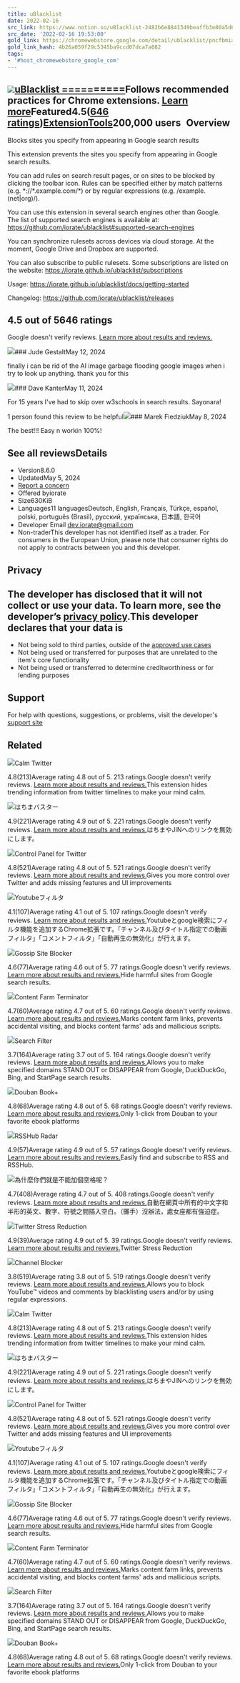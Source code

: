 ```yaml
---
title: uBlacklist
date: 2022-02-16
src_link: https://www.notion.so/uBlacklist-2482b6e8841349beaffb3e80a5d64070
src_date: '2022-02-16 19:53:00'
gold_link: https://chromewebstore.google.com/detail/ublacklist/pncfbmialoiaghdehhbnbhkkgmjanfhe
gold_link_hash: 4b26a059f29c5345ba9ccd07dca7a082
tags:
- '#host_chromewebstore_google_com'
---
```


[![](https://lh3.googleusercontent.com/7BYkR_68-QVujiN-3VFq9UODmQDYZ25dsjNzjmDkYwEAKe9EVMSo0BJGYtXFG5Y2gfWUb2iaM8myB3td8q8-ytZEiQ=s60)uBlacklist
==========](./detail/pncfbmialoiaghdehhbnbhkkgmjanfhe)Follows recommended practices for Chrome extensions. [Learn more](https://support.google.com/chrome_webstore/?hl=en-US&p=cws_badges)Featured4.5([646 ratings](./detail/ublacklist/pncfbmialoiaghdehhbnbhkkgmjanfhe/reviews))[Extension](./category/extensions)[Tools](./category/extensions/productivity/tools)200,000 users![](data:image/gif;base64,R0lGODlhAQABAIAAAP///////yH5BAEKAAEALAAAAAABAAEAAAICTAEAOw==)![](data:image/gif;base64,R0lGODlhAQABAIAAAP///////yH5BAEKAAEALAAAAAABAAEAAAICTAEAOw==)![](data:image/gif;base64,R0lGODlhAQABAIAAAP///////yH5BAEKAAEALAAAAAABAAEAAAICTAEAOw==)![](data:image/gif;base64,R0lGODlhAQABAIAAAP///////yH5BAEKAAEALAAAAAABAAEAAAICTAEAOw==)![](data:image/gif;base64,R0lGODlhAQABAIAAAP///////yH5BAEKAAEALAAAAAABAAEAAAICTAEAOw==)![](data:image/gif;base64,R0lGODlhAQABAIAAAP///////yH5BAEKAAEALAAAAAABAAEAAAICTAEAOw==)![](data:image/gif;base64,R0lGODlhAQABAIAAAP///////yH5BAEKAAEALAAAAAABAAEAAAICTAEAOw==)![](data:image/gif;base64,R0lGODlhAQABAIAAAP///////yH5BAEKAAEALAAAAAABAAEAAAICTAEAOw==)![](data:image/gif;base64,R0lGODlhAQABAIAAAP///////yH5BAEKAAEALAAAAAABAAEAAAICTAEAOw==)![](data:image/gif;base64,R0lGODlhAQABAIAAAP///////yH5BAEKAAEALAAAAAABAAEAAAICTAEAOw==)![](data:image/gif;base64,R0lGODlhAQABAIAAAP///////yH5BAEKAAEALAAAAAABAAEAAAICTAEAOw==)![](data:image/gif;base64,R0lGODlhAQABAIAAAP///////yH5BAEKAAEALAAAAAABAAEAAAICTAEAOw==)Overview
--------

Blocks sites you specify from appearing in Google search results

This extension prevents the sites you specify from appearing in Google search results.

You can add rules on search result pages, or on sites to be blocked by clicking the toolbar icon. Rules can be specified either by match patterns (e.g. \*://\*.example.com/\*) or by regular expressions (e.g. /example\.(net|org)/).

You can use this extension in several search engines other than Google. The list of supported search engines is available at:
https://github.com/iorate/ublacklist#supported-search-engines

You can synchronize rulesets across devices via cloud storage. At the moment, Google Drive and Dropbox are supported.

You can also subscribe to public rulesets. Some subscriptions are listed on the website:
https://iorate.github.io/ublacklist/subscriptions

Usage:
https://iorate.github.io/ublacklist/docs/getting-started

Changelog:
https://github.com/iorate/ublacklist/releases

4.5 out of 5646 ratings
-----------------------

Google doesn't verify reviews. [Learn more about results and reviews.](https://support.google.com/chrome_webstore/answer/12225786?p=cws_reviews_results)

![](https://lh3.googleusercontent.com/a-/ALV-UjVOKAQESmiXaZ2FlkDfHI7bM1TQbk54br2urkwQaab-b31fLMlx=s48-w48-h48)### Jude GestaltMay 12, 2024

finally i can be rid of the AI image garbage flooding google images when i try to look up anything. thank you for this

![](https://lh3.googleusercontent.com/a-/ALV-UjUeiVqARWeC9NMSP9zYR_nxYUIBO6LAQEMhXXzTVIFy5DLxyzo=s48-w48-h48)### Dave KanterMay 11, 2024

For 15 years I've had to skip over w3schools in search results. Sayonara!

1 person found this review to be helpful![](https://lh3.googleusercontent.com/a/ACg8ocKSvCZ-aM-tr6ADzwA_1Iwe2CD_kKfZPXByk5mi3K63uLh2LMQ=s48-w48-h48)### Marek FiedziukMay 8, 2024

The best!!! Easy n workin 100%!

See all reviewsDetails
-------

* Version8.6.0
* UpdatedMay 5, 2024
* [Report a concern](https://chrome.google.com/webstore/report/pncfbmialoiaghdehhbnbhkkgmjanfhe)
* Offered byiorate
* Size630KiB
* Languages11 languagesDeutsch, English, Français, Türkçe, español, polski, português (Brasil), русский, українська, 日本語, 한국어
* Developer Email dev.iorate@gmail.com
* Non-traderThis developer has not identified itself as a trader. For consumers in the European Union, please note that consumer rights do not apply to contracts between you and this developer.

Privacy
-------

The developer has disclosed that it will not collect or use your data. To learn more, see the developer’s [privacy policy](https://iorate.github.io/ublacklist/privacy-policy).This developer declares that your data is
-----------------------------------------

* Not being sold to third parties, outside of the [approved use cases](https://developer.chrome.com/docs/webstore/program-policies/limited-use/)
* Not being used or transferred for purposes that are unrelated to the item's core functionality
* Not being used or transferred to determine creditworthiness or for lending purposes

Support
-------

For help with questions, suggestions, or problems, visit the developer's [support site](https://github.com/iorate/uBlacklist/issues)

Related
-------

![](https://lh3.googleusercontent.com/jDKREbPpF1v3NMCV1Td1Jp3MgKf5x8fgGMLr6cvcjFrwIseqb8urW48vO04OXnQeHCu-W51qwEXxU6kvB-cxN3Cevis=s275-w275-h175)Calm Twitter

4.8(213)Average rating 4.8 out of 5. 213 ratings.Google doesn't verify reviews. [Learn more about results and reviews.](https://support.google.com/chrome_webstore/answer/12225786?p=cws_reviews_results&hl=en-US)This extension hides trending information from twitter timelines to make your mind calm.

![](https://lh3.googleusercontent.com/pC0KA1d52Qwhvli-BSD_FQ2mNj2fVRwSt5vSKwLgRBAYdvFAfU8KyZpqwy5qcqax0V1CVFi_NvDNFWf05aLaenGnYQ=s60)はちまバスター

4.9(221)Average rating 4.9 out of 5. 221 ratings.Google doesn't verify reviews. [Learn more about results and reviews.](https://support.google.com/chrome_webstore/answer/12225786?p=cws_reviews_results&hl=en-US)はちまやJINへのリンクを無効にします。

![](https://lh3.googleusercontent.com/ccY9oRfyw_J1BLwXe_w_EpmL0Hbm3IOrgkGoKQD7nx48d-zMjEm3yzZHuKvVkxPnm6_YahUldqkvz9zvVLjxn-42AA=s275-w275-h175)Control Panel for Twitter

4.8(521)Average rating 4.8 out of 5. 521 ratings.Google doesn't verify reviews. [Learn more about results and reviews.](https://support.google.com/chrome_webstore/answer/12225786?p=cws_reviews_results&hl=en-US)Gives you more control over Twitter and adds missing features and UI improvements

![](https://lh3.googleusercontent.com/1VDrlZjHH6jG46dHMJhrMoLC4UtlE7-3kpsVdjilNAL_j1omq-82aWYPYSAqdEz_GN8lNXyLx1iA9ybqXke9nkMO=s60)Youtubeフィルタ

4.1(107)Average rating 4.1 out of 5. 107 ratings.Google doesn't verify reviews. [Learn more about results and reviews.](https://support.google.com/chrome_webstore/answer/12225786?p=cws_reviews_results&hl=en-US)Youtubeとgoogle検索にフィルタ機能を追加するChrome拡張です。「チャンネル及びタイトル指定での動画フィルタ」「コメントフィルタ」「自動再生の無効化」が行えます。

![](https://lh3.googleusercontent.com/0wNx6-waGfeF4xmOv-8QpHZvM3B5ijD1yVV0yQTMMFxXC2GtQkcH3FL3FJDXAEnHjscHf6YaZms8Kml6WduPQ1Xr=s60)Gossip Site Blocker

4.6(77)Average rating 4.6 out of 5. 77 ratings.Google doesn't verify reviews. [Learn more about results and reviews.](https://support.google.com/chrome_webstore/answer/12225786?p=cws_reviews_results&hl=en-US)Hide harmful sites from Google search results.

![](https://lh3.googleusercontent.com/A35iXlzE8Xc6-wQrfXb3utQwe6jQZM20I663lYzMzZalInxG1JlUr8Yu79Z9ixey0OE2vSWqCw8UNpkrH4z5HxKen1w=s60)Content Farm Terminator

4.7(60)Average rating 4.7 out of 5. 60 ratings.Google doesn't verify reviews. [Learn more about results and reviews.](https://support.google.com/chrome_webstore/answer/12225786?p=cws_reviews_results&hl=en-US)Marks content farm links, prevents accidental visiting, and blocks content farms' ads and mallicious scripts.

![](https://lh3.googleusercontent.com/3_5jUvlNtUBYrtij_OHgvD6Fx7mh3BzBKZnzRqzUtdc2Xt8xskx7dT0_alb8eF8IJHWm84sEeikIimBtqA5llmqSJg=s60)Search Filter

3.7(164)Average rating 3.7 out of 5. 164 ratings.Google doesn't verify reviews. [Learn more about results and reviews.](https://support.google.com/chrome_webstore/answer/12225786?p=cws_reviews_results&hl=en-US)Allows you to make specified domains STAND OUT or DISAPPEAR from Google, DuckDuckGo, Bing, and StartPage search results.

![](https://lh3.googleusercontent.com/EeM5XsQi3O1ABia_RLapMOEfXPgy4sNOe4C9nu9uVrZQIgqh86xRdaQeNZIlzlmtB6RveF1slkBEFn5GTUVr6TX1tQ=s60)Douban Book+

4.8(68)Average rating 4.8 out of 5. 68 ratings.Google doesn't verify reviews. [Learn more about results and reviews.](https://support.google.com/chrome_webstore/answer/12225786?p=cws_reviews_results&hl=en-US)Only 1-click from Douban to your favorite ebook platforms

![](https://lh3.googleusercontent.com/kub2caeSUBk0Al6xAj5zYgTYov49cU1I2FuwkoV031BKWD3g9Ynrj4ZofChlpf3Og4mCL3C8G3ahcdqq23mZMqbB3Q=s60)RSSHub Radar

4.9(57)Average rating 4.9 out of 5. 57 ratings.Google doesn't verify reviews. [Learn more about results and reviews.](https://support.google.com/chrome_webstore/answer/12225786?p=cws_reviews_results&hl=en-US)Easily find and subscribe to RSS and RSSHub.

![](https://lh3.googleusercontent.com/hN-9oqYDosxrQqGbscchLfeA_Hp4sf23Iw6_7w-L37XOwvmhjQ-DV1hWv9ISxUxAgMv43hppjrVtGijE_OyPCPTYFA=s275-w275-h175)為什麼你們就是不能加個空格呢？

4.7(408)Average rating 4.7 out of 5. 408 ratings.Google doesn't verify reviews. [Learn more about results and reviews.](https://support.google.com/chrome_webstore/answer/12225786?p=cws_reviews_results&hl=en-US)自動在網頁中所有的中文字和半形的英文、數字、符號之間插入空白。（攤手）沒辦法，處女座都有強迫症。

![](https://lh3.googleusercontent.com/fQmv5Wk5jMrqBtmQHE08vtrvyznEyOpfkHgGTUL1-Dv-FRgVT4n4sKAMqYyqzoy0ttE6fFGhxaFMV-91c-EEBZZR6g=s60)Twitter Stress Reduction

4.9(39)Average rating 4.9 out of 5. 39 ratings.Google doesn't verify reviews. [Learn more about results and reviews.](https://support.google.com/chrome_webstore/answer/12225786?p=cws_reviews_results&hl=en-US)Twitter Stress Reduction

![](https://lh3.googleusercontent.com/jLboHrgzR1OiY0e-0MtSRDr8Ha5-uvodYOUBxFtYdAVG36ITaqVF0n_FQYBw9h8Fuzdgl0bJYXwZW41vYcjqi8M4K3w=s275-w275-h175)Channel Blocker

3.8(519)Average rating 3.8 out of 5. 519 ratings.Google doesn't verify reviews. [Learn more about results and reviews.](https://support.google.com/chrome_webstore/answer/12225786?p=cws_reviews_results&hl=en-US)Allows you to block YouTube™ videos and comments by blacklisting users and/or by using regular expressions.

![](https://lh3.googleusercontent.com/jDKREbPpF1v3NMCV1Td1Jp3MgKf5x8fgGMLr6cvcjFrwIseqb8urW48vO04OXnQeHCu-W51qwEXxU6kvB-cxN3Cevis=s275-w275-h175)Calm Twitter

4.8(213)Average rating 4.8 out of 5. 213 ratings.Google doesn't verify reviews. [Learn more about results and reviews.](https://support.google.com/chrome_webstore/answer/12225786?p=cws_reviews_results&hl=en-US)This extension hides trending information from twitter timelines to make your mind calm.

![](https://lh3.googleusercontent.com/pC0KA1d52Qwhvli-BSD_FQ2mNj2fVRwSt5vSKwLgRBAYdvFAfU8KyZpqwy5qcqax0V1CVFi_NvDNFWf05aLaenGnYQ=s60)はちまバスター

4.9(221)Average rating 4.9 out of 5. 221 ratings.Google doesn't verify reviews. [Learn more about results and reviews.](https://support.google.com/chrome_webstore/answer/12225786?p=cws_reviews_results&hl=en-US)はちまやJINへのリンクを無効にします。

![](https://lh3.googleusercontent.com/ccY9oRfyw_J1BLwXe_w_EpmL0Hbm3IOrgkGoKQD7nx48d-zMjEm3yzZHuKvVkxPnm6_YahUldqkvz9zvVLjxn-42AA=s275-w275-h175)Control Panel for Twitter

4.8(521)Average rating 4.8 out of 5. 521 ratings.Google doesn't verify reviews. [Learn more about results and reviews.](https://support.google.com/chrome_webstore/answer/12225786?p=cws_reviews_results&hl=en-US)Gives you more control over Twitter and adds missing features and UI improvements

![](https://lh3.googleusercontent.com/1VDrlZjHH6jG46dHMJhrMoLC4UtlE7-3kpsVdjilNAL_j1omq-82aWYPYSAqdEz_GN8lNXyLx1iA9ybqXke9nkMO=s60)Youtubeフィルタ

4.1(107)Average rating 4.1 out of 5. 107 ratings.Google doesn't verify reviews. [Learn more about results and reviews.](https://support.google.com/chrome_webstore/answer/12225786?p=cws_reviews_results&hl=en-US)Youtubeとgoogle検索にフィルタ機能を追加するChrome拡張です。「チャンネル及びタイトル指定での動画フィルタ」「コメントフィルタ」「自動再生の無効化」が行えます。

![](https://lh3.googleusercontent.com/0wNx6-waGfeF4xmOv-8QpHZvM3B5ijD1yVV0yQTMMFxXC2GtQkcH3FL3FJDXAEnHjscHf6YaZms8Kml6WduPQ1Xr=s60)Gossip Site Blocker

4.6(77)Average rating 4.6 out of 5. 77 ratings.Google doesn't verify reviews. [Learn more about results and reviews.](https://support.google.com/chrome_webstore/answer/12225786?p=cws_reviews_results&hl=en-US)Hide harmful sites from Google search results.

![](https://lh3.googleusercontent.com/A35iXlzE8Xc6-wQrfXb3utQwe6jQZM20I663lYzMzZalInxG1JlUr8Yu79Z9ixey0OE2vSWqCw8UNpkrH4z5HxKen1w=s60)Content Farm Terminator

4.7(60)Average rating 4.7 out of 5. 60 ratings.Google doesn't verify reviews. [Learn more about results and reviews.](https://support.google.com/chrome_webstore/answer/12225786?p=cws_reviews_results&hl=en-US)Marks content farm links, prevents accidental visiting, and blocks content farms' ads and mallicious scripts.

![](https://lh3.googleusercontent.com/3_5jUvlNtUBYrtij_OHgvD6Fx7mh3BzBKZnzRqzUtdc2Xt8xskx7dT0_alb8eF8IJHWm84sEeikIimBtqA5llmqSJg=s60)Search Filter

3.7(164)Average rating 3.7 out of 5. 164 ratings.Google doesn't verify reviews. [Learn more about results and reviews.](https://support.google.com/chrome_webstore/answer/12225786?p=cws_reviews_results&hl=en-US)Allows you to make specified domains STAND OUT or DISAPPEAR from Google, DuckDuckGo, Bing, and StartPage search results.

![](https://lh3.googleusercontent.com/EeM5XsQi3O1ABia_RLapMOEfXPgy4sNOe4C9nu9uVrZQIgqh86xRdaQeNZIlzlmtB6RveF1slkBEFn5GTUVr6TX1tQ=s60)Douban Book+

4.8(68)Average rating 4.8 out of 5. 68 ratings.Google doesn't verify reviews. [Learn more about results and reviews.](https://support.google.com/chrome_webstore/answer/12225786?p=cws_reviews_results&hl=en-US)Only 1-click from Douban to your favorite ebook platforms